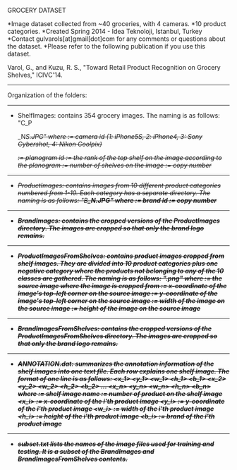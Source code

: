 GROCERY DATASET

*Image dataset collected from ~40 groceries, with 4 cameras.
*10 product categories.
*Created Spring 2014 - Idea Teknoloji, Istanbul, Turkey
*Contact gulvarols[at]gmail[dot]com for any comments or questions about the dataset.
*Please refer to the following publication if you use this dataset.

Varol, G., and Kuzu, R. S., "Toward Retail Product Recognition on Grocery Shelves," ICIVC'14.

*************************************************************************************************************

Organization of the folders:

*******************************

- ShelfImages:
		contains 354 grocery images.
		The naming is as follows:
			"C<c>_P<p>_N<n>_S<s>_<i>.JPG"
			where
				<c> := camera id (1: iPhone5S, 2: iPhone4, 3: Sony Cybershot, 4: Nikon Coolpix)
				<p> := planogram id
				<n> := the rank of the top shelf on the image according to the planogram
				<s> := number of shelves on the image
				<i> := copy number

*******************************
		
- ProductImages:
		contains images from 10 different product categories numbered from 1-10. Each category has a separate directory.
		The naming is as follows:
			"B<b>_N<N>.JPG"
			where
				<b> := brand id
				<n> := copy number

*******************************
		
- BrandImages:
		contains the cropped versions of the ProductImages directory. The images are cropped so that only the brand logo remains.

*******************************

- ProductImagesFromShelves:
		contains product images cropped from shelf images. They are divided into 10 product categories plus one negative category
		where the products not belonging to any of the 10 classes are gathered.
		The naming is as follows:
			"<shelf image name>_<x>_<y>_<w>_<h>.png"
			where
			<shelf image name>   := the source image where the image is cropped from
			<x>                  := x-coordinate of the image's top-left corner on the source image
			<y>                  := y-coordinate of the image's top-left corner on the source image
			<w>                  := width of the image on the source image
			<h>                  := height of the image on the source image

*******************************

-	BrandImagesFromShelves:
		contains the cropped versions of the ProductImagesFromShelves directory. The images are cropped so that only the brand logo remains.

*******************************

- ANNOTATION.dat:
		summarizes the annotation information of the shelf images into one text file. Each row explains one shelf image.
		The format of one line is as follows:
			<shelf image name> <n> <x_1> <y_1> <w_1> <h_1> <b_1> <x_2> <y_2> <w_2> <h_2> <b_2> ... <x_n> <y_n> <w_n> <h_n> <b_n>
			where
			<shelf image name>   := shelf image name
			<n>                  := number of product on the shelf image
			<x_i>                := x-coordinate of the i'th product image
			<y_i>                := y-coordinate of the i'th product image
			<w_i>                := width of the i'th product image
			<h_i>                := height of the i'th product image
			<b_i>                := brand of the i'th product image
	
*******************************

- subset.txt
		lists the names of the image files used for training and testing. It is a subset of the BrandImages and BrandImagesFromShelves contents.
